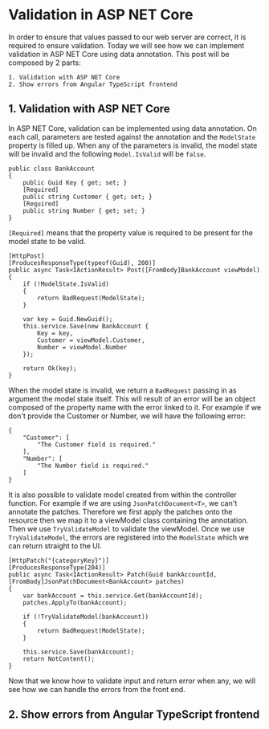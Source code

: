 # Validation in ASP NET Core

In order to ensure that values passed to our web server are correct, it is required to ensure validation. Today we will see how we can implement validation in ASP NET Core using data annotation. This post will be composed by 2 parts:

```
1. Validation with ASP NET Core
2. Show errors from Angular TypeScript frontend
```

## 1. Validation with ASP NET Core

In ASP NET Core, validation can be implemented using data annotation. On each call, parameters are tested against the annotation and the `ModelState` property is filled up.
When any of the parameters is invalid, the model state will be invalid and the following `Model.IsValid` will be `false`.

```
public class BankAccount
{
    public Guid Key { get; set; }
    [Required]
    public string Customer { get; set; }
    [Required]
    public string Number { get; set; }
}
```

`[Required]` means that the property value is required to be present for the model state to be valid.

```
[HttpPost]
[ProducesResponseType(typeof(Guid), 200)]
public async Task<IActionResult> Post([FromBody]BankAccount viewModel)
{
    if (!ModelState.IsValid)
    {
        return BadRequest(ModelState);
    }

    var key = Guid.NewGuid();
    this.service.Save(new BankAccount {
        Key = key,
        Customer = viewModel.Customer,
        Number = viewModel.Number       
    });

    return Ok(key);
}
```

When the model state is invalid, we return a `BadRequest` passing in as argument the model state itself. This will result of an error will be an object composed of the property name with the error linked to it. For example if we don't provide the Customer or Number, we will have the following error:

```
{
    "Customer": [
        "The Customer field is required."
    ],
    "Number": [
        "The Number field is required."
    ]
}
```

It is also possible to validate model created from within the controller function. For example if we are using `JsonPatchDocument<T>`, we can't annotate the patches. Therefore we first apply the patches onto the resource then we map it to a viewModel class containing the annotation. Then we use `TryValidateModel` to validate the viewModel.
Once we use `TryValidateModel`, the errors are registered into the `ModelState` which we can return straight to the UI.

```
[HttpPatch("{categoryKey}")]
[ProducesResponseType(204)]
public async Task<IActionResult> Patch(Guid bankAccountId, [FromBody]JsonPatchDocument<BankAccount> patches)
{ 
    var bankAccount = this.service.Get(bankAccountId);
    patches.ApplyTo(bankAccount);
    
    if (!TryValidateModel(bankAccount))
    {
        return BadRequest(ModelState);
    }
   
    this.service.Save(bankAccount);
    return NotContent();
}
```

Now that we know how to validate input and return error when any, we will see how we can handle the errors from the front end.

## 2. Show errors from Angular TypeScript frontend